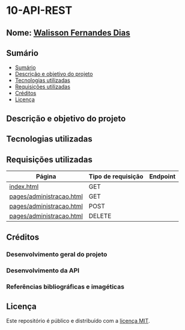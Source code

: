 # 10-API-REST

## Nome: [Walisson Fernandes Dias](https://github.com/Murynga)

## Sumário

- [Sumário](#sumário)
- [Descrição e objetivo do projeto](#descrição-e-objetivo-do-projeto)
- [Tecnologias utilizadas](#tecnologias-utilizadas)
- [Requisições utilizadas](#requisições-utilizadas)
- [Créditos](#créditos)
- [Licença](#licença)

## Descrição e objetivo do projeto



## Tecnologias utilizadas



## Requisições utilizadas

| Página | Tipo de requisição | Endpoint |
| --- | --- | --- |
| [index.html](/index.html) | GET |  |
| [pages/administracao.html](/pages/administracao.html) | GET |  |
| [pages/administracao.html](/pages/administracao.html) | POST |  |
| [pages/administracao.html](/pages/administracao.html) | DELETE |  |

## Créditos

### Desenvolvimento geral do projeto



### Desenvolvimento da API



### Referências bibliográficas e imagéticas



## Licença

Este repositório é público e distribuído com a [licença MIT](/LICENSE).